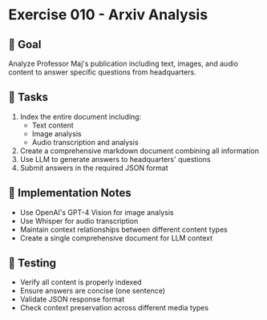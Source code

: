 # Exercise 010 - Arxiv Analysis

## 🎯 Goal
Analyze Professor Maj's publication including text, images, and audio content to answer specific questions from headquarters.

## 📝 Tasks
1. Index the entire document including:
   - Text content
   - Image analysis
   - Audio transcription and analysis
2. Create a comprehensive markdown document combining all information
3. Use LLM to generate answers to headquarters' questions
4. Submit answers in the required JSON format

## 🔧 Implementation Notes
- Use OpenAI's GPT-4 Vision for image analysis
- Use Whisper for audio transcription
- Maintain context relationships between different content types
- Create a single comprehensive document for LLM context

## 🧪 Testing
- Verify all content is properly indexed
- Ensure answers are concise (one sentence)
- Validate JSON response format
- Check context preservation across different media types